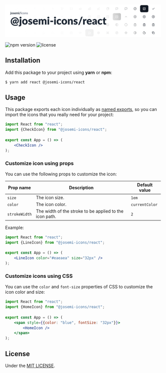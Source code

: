 ![@josemi-icons/react](./header.png)


![npm version](https://badgen.net/npm/v/@josemi-icons/react?labelColor=1d2734&color=21bf81)
![license](https://badgen.net/github/license/jmjuanes/icons?labelColor=1d2734&color=21bf81)


## Installation

Add this package to your project using **yarn** or **npm**:

```bash
$ yarn add react @josemi-icons/react
```

## Usage

This package exports each icon individually as [named exports](https://developer.mozilla.org/en-US/docs/web/javascript/reference/statements/export#using_named_exports), so you can import the icons that you really need for your project:

```jsx
import React from "react";
import {CheckIcon} from "@josemi-icons/react";

export const App = () => (
    <CheckIcon />
);
```

### Customize icon using props

You can use the following props to customize the icon:

| Prop name | Description | Default value |
|-----------|-------------|---------------|
| `size`    | The icon size. | `1em` |
| `color`   | The icon color. | `currentColor` |
| `strokeWidth` | The width of the stroke to be applied to the icon path. | `2` |

Example: 

```jsx
import React from "react";
import {LineIcon} from "@josemi-icons/react";

export const App = () => (
    <LineIcon color="#eaeaea" size="32px" />
);
```

### Customize icons using CSS

You can use the `color` and `font-size` properties of CSS to customize the icon color and size:

```jsx
import React from "react";
import {HomeIcon} from "@josemi-icons/react";

export const App = () => (
    <span style={{color: "blue", fontSize: "32px"}}>
        <HomeIcon />    
    </span>
);
```

## License

Under the [MIT LICENSE](https://github.com/jmjuanes/icons/blob/main/LICENSE).
